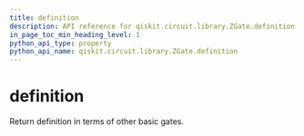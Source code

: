 ```yaml
---
title: definition
description: API reference for qiskit.circuit.library.ZGate.definition
in_page_toc_min_heading_level: 1
python_api_type: property
python_api_name: qiskit.circuit.library.ZGate.definition
---
```


# definition

Return definition in terms of other basic gates.

